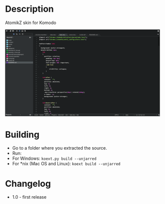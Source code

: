 Description
===================

AtomikZ skin for Komodo

![Screenshot](screen.png)

Building
========
* Go to a folder where you extracted the source.
* Run:
* For Windows: `koext.py build --unjarred`
* For *nix (Mac OS and Linux): `koext build --unjarred`

Changelog
=========
* 1.0 - first release